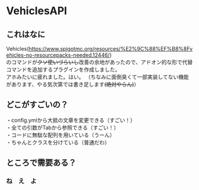 # VehiclesAPI
## これはなに
Vehicles(https://www.spigotmc.org/resources/%E2%9C%88%EF%B8%8Fvehicles-no-resourcepacks-needed.12446/)  
のコマンドが~~クソ使いづらいし~~改善の余地があったので、アドオン的な形で代替コマンドを追加するプラグインを作成しました。  
アホみたいに疲れました。はい。
（ちなみに面倒臭くて一部実装してない機能があります、やる気次第では書き足します~~(絶対やらん)~~）
## どこがすごいの？
・config.ymlから大抵の文章を変更できる（すごい！）  
・全ての引数がTabから参照できる（すごい！）  
・コードに無駄な配列を用いている（うーん）  
・ちゃんとクラスを分けている（普通だわ）  
## ところで需要ある？
### ね　え　よ
